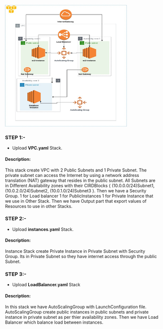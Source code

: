 <img src= "https://github.com/sikandarqaisar/CloudFormation-MYSQLWebApplication/blob/master/image.jpg" width="400" height="400">

### STEP 1:-
- Upload **VPC.yaml** Stack.

#### Description: 
This stack create VPC with 2 Public Subnets and 1 Private Subnet. The private subnet can access the Internet by using a network address translation (NAT) gateway that resides in the public subnet. All Subnets are in Different Availability zones with their CIRDBlocks { (10.0.0.0/24)Subnet1, (10.0.2.0/24)Subnet2, (10.0.1.0/24)Subnet3 }. Then we have a Security Group. 1 for Load balancer 1 for PublicInstances 1 for Private Instance that we use in Other Stack. Then we have Output part that export values of Resources to use in other Stacks.

### STEP 2:-
- Upload **instances.yaml** Stack.

#### Description: 
Instance Stack create Private Instance in Private Subnet with Security Group. Its in Private Subnet so they have internet access through the public Subnet. 

### STEP 3:-
- Upload **LoadBalancer.yaml** Stack 

#### Description:
In this stack we have AutoScalingGroup with LaunchConfiguration file. AutoScalingGroup create public instances in public subnets and private instance in private subnet as per thier availability zones. Then we have Load Balancer which balance load between instances.

